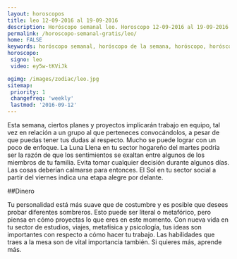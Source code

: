 ```yaml
---
layout: horoscopos
title: leo 12-09-2016 al 19-09-2016 
description: Horóscopo semanal leo. Horoscopo 12-09-2016 al 19-09-2016. Horoscopos univision gratis
permalink: /horoscopo-semanal-gratis/leo/
home: FALSE
keywords: horóscopo semanal, horóscopo de la semana, horóscopo, horóscopo gratis,horóscopos, horóscopo esperanza gracia, horoscopos leo la semana, horóscopos gratis, Tarot, Astrologia, Zodíaco, leo, horoscopo gratis
horoscopo:
 signo: leo
 video: ey5w-tKViJk

ogimg: /images/zodiac/leo.jpg
sitemap:
 priority: 1
 changefreq: 'weekly'
 lastmod: '2016-09-12'
---
```



Esta semana, ciertos planes y proyectos implicarán trabajo en equipo, tal vez en relación a un grupo al que perteneces convocándolos, a pesar de que puedas tener tus dudas al respecto. Mucho se puede lograr con un poco de enfoque. La Luna Llena en tu sector hogareño del martes podría ser la razón de que los sentimientos se exaltan entre algunos de los miembros de tu familia. Evita tomar cualquier decisión durante algunos días. Las cosas deberían calmarse para entonces. El Sol en tu sector social a partir del viernes indica una etapa alegre por delante.    

##Dinero

Tu personalidad está más suave que de costumbre y es posible que desees probar diferentes sombreros. Esto puede ser literal o metafórico, pero piensa en cómo proyectas lo que eres en este momento. Con nueva vida en tu sector de estudios, viajes, metafísica y psicología, tus ideas son importantes con respecto a cómo hacer tu trabajo. Las habilidades que traes a la mesa son de vital importancia también. Si quieres más, aprende más.